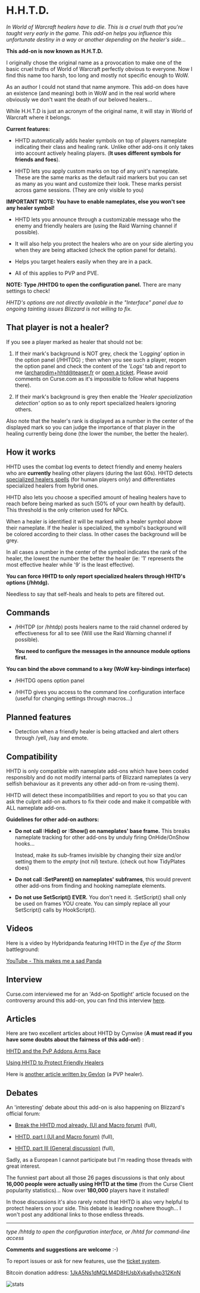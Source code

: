 H.H.T.D.
========

*In World of Warcraft healers have to die. This is a cruel truth that you're
taught very early in the game. This add-on helps you influence this unfortunate
destiny in a way or another depending on the healer's side...*

**This add-on is now known as H.H.T.D.**

I originally chose the original name as a provocation to make one of the basic
cruel truths of World of Warcraft perfectly obvious to everyone. Now I find
this name too harsh, too long and mostly not specific enough to WoW.

As an author I could not stand that name anymore. This add-on does have an
existence (and meaning) both in WoW and in the real world where obviously we
don't want the death of our beloved healers...

While H.H.T.D is just an acronym of the original name, it will stay in World of
Warcraft where it belongs.


**Current features:**

- HHTD automatically adds healer symbols on top of players nameplate indicating
  their class and healing rank. Unlike other add-ons it only takes into account
  actively healing players. (**It uses different symbols for friends and foes**).

- HHTD lets you apply custom marks on top of any unit's nameplate. These are the
  same marks as the default raid markers but you can set as many as you want
  and customize their look.
  These marks persist across game sessions. (They are only visible to you)

**IMPORTANT NOTE: You have to enable nameplates, else you won't see any healer symbol!**

- HHTD lets you announce through a customizable message who the
  enemy and friendly healers are (using the Raid Warning channel if possible).

- It will also help you protect the healers who are on your side alerting you
  when they are being attacked (check the option panel for details).

- Helps you target healers easily when they are in a pack.

- All of this applies to PVP and PVE.

**NOTE: Type /HHTDG to open the configuration panel.** There are many settings
to check!

*HHTD's options are not directly available in the "Interface" panel due to ongoing tainting issues Blizzard is not willing to fix.*

That player is not a healer?
----------------------------

If you see a player marked as healer that should not be:

1. If their mark's background is NOT grey, check the *'Logging'* option in the
option panel (/HHTDG) ; then when you see such a player, reopen the option
panel and check the content of the *'Logs'* tab and report to me
(<archarodim+hhtd@teaser.fr> or [open a ticket][tickets]. Please avoid comments on
Curse.com as it's impossible to follow what happens there).

2. If their mark's background is grey then enable the *'Healer specialization
detection'* option so as to only report specialized healers ignoring others.

Also note that the healer's rank is displayed as a number in the center of the
displayed mark so you can judge the importance of that player in the healing
currently being done (the lower the number, the better the healer).

How it works
------------

HHTD uses the combat log events to detect friendly and enemy healers who are
**currently** healing other players (during the last 60s).
HHTD detects [specialized healers spells][spelllist] (for human players only)
and differentiates specialized healers from hybrid ones.

HHTD also lets you choose a specified amount of healing healers have to
reach before being marked as such (50% of your own health by default).
This threshold is the only criterion used for NPCs.

When a healer is identified it will be marked with a healer symbol above
their nameplate. If the healer is specialized, the symbol's background
will be colored according to their class. In other cases the background will be
grey.

In all cases a number in the center of the symbol indicates the rank of the
healer, the lowest the number the better the healer (ie: '1' represents the
most effective healer while '9' is the least effective).

**You can force HHTD to only report specialized healers through HHTD's options (/hhtdg).**

Needless to say that self-heals and heals to pets are filtered out.


Commands
--------

- /HHTDP (or /hhtdp) posts healers name to the raid channel ordered by
  effectiveness for all to see (Will use the Raid Warning channel if possible).
  
  **You need to configure the messages in the announce module options first.**

**You can bind the above command to a key (WoW key-bindings interface)**

- /HHTDG opens option panel

- /HHTD gives you access to the command line configuration interface (useful
  for changing settings through macros...)


Planned features
----------------

- Detection when a friendly healer is being attacked and alert others through
  /yell, /say and emote.


Compatibility
-------------

HHTD is only compatible with nameplate add-ons which have been coded
responsibly and do not modify internal parts of Blizzard nameplates (a very
selfish behaviour as it prevents any other add-on from re-using them).

HHTD will detect these incompatibilities and report to you so that you can ask
the culprit add-on authors to fix their code and make it compatible with ALL
nameplate add-ons.

**Guidelines for other add-on authors:**

- **Do not call :Hide() or :Show() on nameplates' base frame.** This breaks
  nameplate tracking for other add-ons by unduly firing OnHide/OnShow hooks...

  Instead, make its sub-frames invisible by changing their size and/or setting them to
  the _empty_ (not _nil_) texture. (check out how TidyPlates does)

- **Do not call :SetParent() on nameplates' subframes**, this would prevent other
  add-ons from finding and hooking nameplate elements.

- **Do not use SetScript() EVER.** You don't need it. :SetScript() shall only
  be used on frames  YOU create. You can simply replace all your SetScript()
  calls by HookScript().


Videos
------

Here is a video by Hybridpanda featuring HHTD in the *Eye of the Storm*
battleground:

[YouTube - This makes me a sad Panda][video1]

Interview
---------

Curse.com interviewed me for an 'Add-on Spotlight' article focused on the
controversy around this add-on, you can find this interview [here][interview1].

Articles
--------

Here are two excellent articles about HHTD by Cynwise (**A must read if you
have some doubts about the fairness of this add-on!**) :

 [HHTD and the PvP Addons Arms Race][article1]

 [Using HHTD to Protect Friendly Healers][article3]

Here is [another article written by Gevlon][article2] (a PVP healer).


Debates
-------

An 'interesting' debate about this add-on is also happening on Blizzard's official forum:

- [Break the HHTD mod already. (UI and Macro forum)][debate4] (full),

- [HHTD, part I (UI and Macro forum)][debate1] (full),

- [HHTD, part III (General discussion)][debate3] (full),


Sadly, as a European I cannot participate but I'm reading those threads with great interest.

The funniest part about all those 26 pages discussions is that only about
**16,000 people were actually using HHTD at the time** (from the Curse Client
popularity statistics)... Now over **180,000** players have it installed!

In those discussions it's also rarely noted that HHTD is also very helpful to
protect healers on your side.  This debate is leading nowhere though... I won't
post any additional links to those endless threads.


******************************************

*type /hhtdg to open the configuration interface, or /hhtd for command-line access*


**Comments and suggestions are welcome** :-)

To report issues or ask for new features, use the [ticket system][tickets].

Bitcoin donation address: [1JkA5Ns1dMQLM4D8HUsbXyka6yhp312KnN](https://blockchain.info/address/1JkA5Ns1dMQLM4D8HUsbXyka6yhp312KnN)

![stats](http://www.2072productions.com/to/hhtdcursedisplaystat.gif)

[tickets]: http://www.wowace.com/addons/h-h-t-d/tickets/
[dev]: http://www.2072productions.com/to/hhtd_dev
[forum]: http://www.wowace.com/addons/h-h-t-d/forum/


[debate1]: http://us.battle.net/wow/en/forum/topic/2211922815

[debate3]: http://us.battle.net/wow/en/forum/topic/2228224992

[debate4]: http://us.battle.net/wow/en/forum/topic/2191131447



[article1]: http://cynwise.wordpress.com/2011/03/22/healers-have-to-die-and-the-pvp-addons-arms-race/
[article2]: http://greedygoblin.blogspot.com/2011/05/healers-have-to-die.html
[article3]: http://cynwise.wordpress.com/2011/09/16/using-healers-have-to-die-to-protect-friendly-healers/

[interview1]: http://www.curse.com/spotlight/addons/wow/45369-healershavetodie-wow-mod-spotlight

[video1]: http://www.youtube.com/watch?v=bDdmD6Lx87g

[mop]: http://www.2072productions.com/images/ah-mop-75x75-11-4-11.jpg "Mist of Pandaria Beta"
[spelllist]: http://www.wowace.com/addons/h-h-t-d/pages/specialized-healers-spells/
